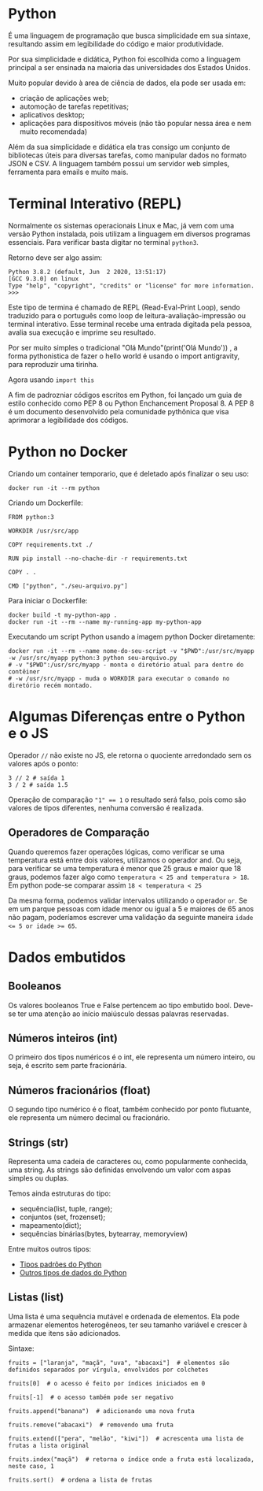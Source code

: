 # Python

É uma linguagem de programação que busca simplicidade em sua sintaxe, resultando assim em legibilidade do código e maior produtividade.

Por sua simplicidade e didática, Python foi escolhida como a linguagem principal a ser ensinada na maioria das universidades dos Estados Unidos.

Muito popular devido à area de ciência de dados, ela pode ser usada em:

- criação de aplicações web;
- automoção de tarefas repetitivas;
- aplicativos desktop;
- aplicações para dispositivos móveis (não tão popular nessa área e nem muito recomendada)

Além da sua simplicidade e didática ela tras consigo um conjunto de bibliotecas úteis para diversas tarefas, como manipular dados no formato JSON e CSV. A linguagem também possui um servidor web simples, ferramenta para emails e muito mais.

# Terminal Interativo (REPL)

Normalmente os sistemas operacionais Linux e Mac, já vem com uma versão Python instalada, pois utilizam a linguagem em diversos programas essenciais.
Para verificar basta digitar no terminal `python3`.

Retorno deve ser algo assim:
```
Python 3.8.2 (default, Jun  2 2020, 13:51:17)
[GCC 9.3.0] on linux
Type "help", "copyright", "credits" or "license" for more information.
>>>
```

Este tipo de termina é chamado de REPL (Read-Eval-Print Loop), sendo traduzido para o português como loop de leitura-avaliação-impressão ou terminal interativo. Esse terminal recebe uma entrada digitada pela pessoa, avalia sua execução e imprime seu resultado.

Por ser muito simples o tradicional "Olá Mundo"(print('Olá Mundo')) , a forma pythonistica de fazer o hello world é usando o import antigravity, para reproduzir uma tirinha.

Agora usando `import this`

A fim de padrozniar códigos escritos em Python, foi lançado um guia de estilo conhecido como PEP 8 ou Python Enchancement Proposal 8. A PEP 8 é um documento desenvolvido pela comunidade pythônica que visa aprimorar a legibilidade dos códigos.

# Python no Docker

Criando um container temporario, que é deletado após finalizar o seu uso:
```
docker run -it --rm python
```

Criando um Dockerfile:
```
FROM python:3

WORKDIR /usr/src/app

COPY requirements.txt ./

RUN pip install --no-chache-dir -r requirements.txt

COPY . .

CMD ["python", "./seu-arquivo.py"]
```

Para iniciar o Dockerfile:
```
docker build -t my-python-app .
docker run -it --rm --name my-running-app my-python-app
```

Executando um script Python usando a imagem python Docker diretamente:
```
docker run -it --rm --name nome-do-seu-script -v "$PWD":/usr/src/myapp -w /usr/src/myapp python:3 python seu-arquivo.py
# -v "$PWD":/usr/src/myapp - monta o diretório atual para dentro do contêiner
# -w /usr/src/myapp - muda o WORKDIR para executar o comando no diretório recém montado.
```

# Algumas Diferenças entre o Python e o JS

Operador `//` não existe no JS, ele retorna o quociente arredondado sem os valores após o ponto:
```
3 // 2 # saída 1
3 / 2 # saída 1.5
```

Operação de comparação `"1" == 1` o resultado será falso, pois como são valores de tipos diferentes, nenhuma conversão é realizada.

## Operadores de Comparação

Quando queremos fazer operações lógicas, como verificar se uma temperatura está entre dois valores, utilizamos o operador and. Ou seja, para verificar se uma temperatura é menor que 25 graus e maior que 18 graus, podemos fazer algo como `temperatura < 25 and temperatura > 18`. Em python pode-se comparar assim `18 < temperatura < 25`

Da mesma forma, podemos validar intervalos utilizando o operador `or`.
Se em um parque pessoas com idade menor ou igual a 5 e maiores de 65 anos não pagam, poderíamos escrever uma validação da seguinte maneira `idade <= 5 or idade >= 65`.

# Dados embutidos

## Booleanos

Os valores booleanos True e False pertencem ao tipo embutido bool.
Deve-se ter uma atenção ao início maiúsculo dessas palavras reservadas.

## Números inteiros (int)

O primeiro dos tipos numéricos é o int, ele representa um número inteiro, ou seja, é escrito sem parte fracionária.

## Números fracionários (float)

O segundo tipo numérico é o float, também conhecido por ponto flutuante, ele representa um número decimal ou fracionário.

## Strings (str)

Representa uma cadeia de caracteres ou, como popularmente conhecida, uma string. As strings são definidas envolvendo um valor com aspas simples ou duplas.

Temos ainda estruturas do tipo:

- sequência(list, tuple, range);
- conjuntos (set, frozenset);
- mapeamento(dict);
- sequências binárias(bytes, bytearray, memoryview)

Entre muitos outros tipos:
- [Tipos padrões do Python](https://docs.python.org/3/library/stdtypes.html)
- [Outros tipos de dados do Python](https://docs.python.org/3/library/datatypes.html)

## Listas (list)

Uma lista é uma sequência mutável e ordenada de elementos. Ela pode armazenar elementos heterogêneos, ter seu tamanho variável e crescer à medida que itens são adicionados.

Sintaxe:
```
fruits = ["laranja", "maçã", "uva", "abacaxi"]  # elementos são definidos separados por vírgula, envolvidos por colchetes

fruits[0]  # o acesso é feito por índices iniciados em 0

fruits[-1]  # o acesso também pode ser negativo

fruits.append("banana")  # adicionando uma nova fruta

fruits.remove("abacaxi")  # removendo uma fruta

fruits.extend(["pera", "melão", "kiwi"])  # acrescenta uma lista de frutas a lista original

fruits.index("maçã")  # retorna o índice onde a fruta está localizada, neste caso, 1

fruits.sort()  # ordena a lista de frutas
```
